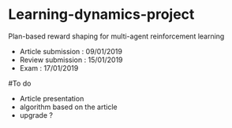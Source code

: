 # Learning-dynamics-project
Plan-based reward shaping for multi-agent reinforcement learning

* Article submission : 09/01/2019
* Review submission : 15/01/2019
* Exam : 17/01/2019

#To do

* Article presentation
* algorithm based on the article
* upgrade ?
